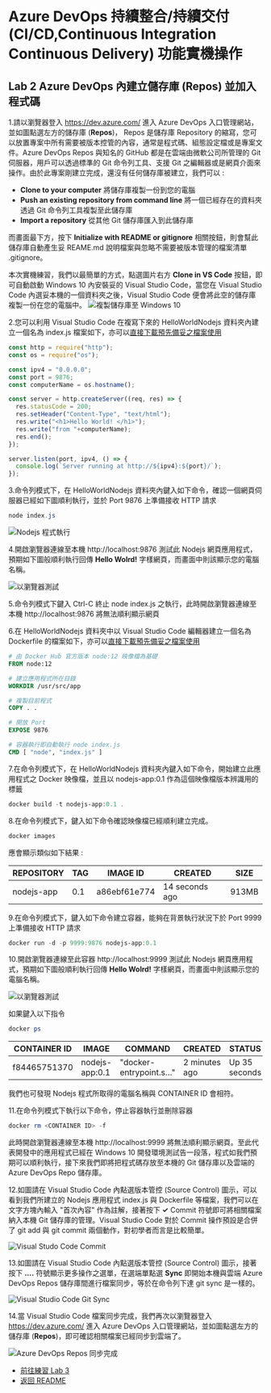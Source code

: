 # Azure DevOps 持續整合/持續交付 (CI/CD,Continuous Integration Continuous Delivery) 功能實機操作


## Lab 2 Azure DevOps 內建立儲存庫 (Repos) 並加入程式碼
1.請以瀏覽器登入 https://dev.azure.com/ 進入 Azure DevOps 入口管理網站，並如圖點選左方的儲存庫 (**Repos**)， Repos 是儲存庫 Repository 的縮寫，您可以放置專案中所有需要被版本控管的內容，通常是程式碼、組態設定檔或是專案文件。Azure DevOps Repos 與知名的 GitHub 都是在雲端由微軟公司所管理的 Git 伺服器，用戶可以透過標準的 Git 命令列工具、支援 Git 之編輯器或是網頁介⾯來操作。由於此專案剛建立完成，還沒有任何儲存庫被建立，我們可以 :
* **Clone to your computer** 將儲存庫複製一份到您的電腦
* **Push an existing repository from command line** 將一個已經存在的資料夾透過 Git 命令列工具複製至此儲存庫
* **Import a repository** 從其他 Git 儲存庫匯入到此儲存庫

而畫面最下方，按下 **Initialize with README or gitignore** 相關按鈕，則會幫此儲存庫自動產生妥 REAME.md 說明檔案與忽略不需要被版本管理的檔案清單 .gitignore。

本次實機練習，我們以最簡單的方式，點選圖片右方 **Clone in VS Code** 按鈕，即可自動啟動 Windows 10 內安裝妥的 Visual Studio Code，當您在 Visual Studio Code 內選妥本機的一個資料夾之後，Visual Studio Code 便會將此空的儲存庫複製一份在您的電腦中。
![複製儲存庫至 Windows 10](images/repo-clone.png)

2.您可以利用 Visual Studio Code 在複寫下來的 HelloWorldNodejs 資料夾內建立一個名為 index.js 檔案如下，亦可以[直接下載預先備妥之檔案使用](HelloWorldNodejs/index.js)

```javascript
const http = require("http");
const os = require("os");

const ipv4 = "0.0.0.0";
const port = 9876;
const computerName = os.hostname();

const server = http.createServer((req, res) => {
  res.statusCode = 200;
  res.setHeader("Content-Type", "text/html");  
  res.write("<h1>Hello World! </h1>");
  res.write("from "+computerName);
  res.end();
});

server.listen(port, ipv4, () => {
  console.log(`Server running at http://${ipv4}:${port}/`);
});
```
3.命令列模式下，在 HelloWorldNodejs 資料夾內鍵入如下命令，確認一個網頁伺服器已經如下圖順利執行，並於 Port 9876 上準備接收 HTTP 請求

```powershell
node index.js
```
![Nodejs 程式執行](./images/nodeserver.png)

4.開啟瀏覽器連線至本機 http://localhost:9876 測試此 Nodejs 網頁應用程式，預期如下圖般順利執行回傳 **Hello Wolrd!** 字樣網頁，而畫面中則該顯示您的電腦名稱。

![以瀏覽器測試](./images/browser1.png)

5.命令列模式下鍵入 Ctrl-C 終止 node index.js 之執行，此時開啟瀏覽器連線至本機 http://localhost:9876 將無法順利顯示網頁

6.在 HelloWorldNodejs 資料夾中以 Visual Studio Code 編輯器建立一個名為 Dockerfile 的檔案如下，亦可以[直接下載預先備妥之檔案使用](HelloWorldNodejs/Dockerfile)

```dockerfile
# 由 Docker Hub 官方版本 node:12 映像檔為基礎
FROM node:12

# 建立應用程式所在目錄
WORKDIR /usr/src/app

# 複製目前程式
COPY . .

# 開放 Port
EXPOSE 9876

# 容器執行即自動執行 node index.js
CMD [ "node", "index.js" ]
```

7.在命令列模式下，在 HelloWorldNodejs 資料夾內鍵入如下命令，開始建立此應用程式之 Docker 映像檔，並且以 nodejs-app:0.1 作為這個映像檔版本辨識用的標籤
```powershell
docker build -t nodejs-app:0.1 .
```

8.在命令列模式下，鍵入如下命令確認映像檔已經順利建立完成。
```powershell
docker images
```

應會顯示類似如下結果 :

| REPOSITORY  | TAG    | IMAGE ID     | CREATED       | SIZE   |
|-------------|--------|--------------|---------------|--------|
| nodejs-app | 0.1 | a86ebf61e774 | 14 seconds ago | 913MB |

9.在命令列模式下，鍵入如下命令建立容器，能夠在背景執行狀況下於 Port 9999 上準備接收 HTTP 請求
```powershell
docker run -d -p 9999:9876 nodejs-app:0.1 
```
10.開啟瀏覽器連線至此容器 http://localhost:9999 測試此 Nodejs 網頁應用程式，預期如下圖般順利執行回傳 **Hello Wolrd!** 字樣網頁，而畫面中則該顯示您的電腦名稱。

![以瀏覽器測試](./images/browser2.png)

如果鍵入以下指令
```powershell
docker ps
```

| CONTAINER ID | IMAGE   | COMMAND                | CREATED       | STATUS | PORTS                              | NAMES          |
|--------------|---------|------------------------|---------------|--------|------------------------------------|----------------|
| f84465751370 | nodejs-app:0.1 | "docker-entrypoint.s…" | 2 minutes ago |  Up 35 seconds | 0.0.0.0:9999 ->9876/tcp | reverent_haibt |

我們也可發現 Nodejs 程式所取得的電腦名稱與 CONTAINER ID 會相符。

11.在命令列模式下執行以下命令，停止容器執行並刪除容器
```powershell
docker rm <CONTAINER ID> -f
```
此時開啟瀏覽器連線至本機 http://localhost:9999 將無法順利顯示網頁。至此代表開發中的應用程式已經在 Windows 10 開發環境測試告一段落，程式如我們預期可以順利執行，接下來我們即將把程式碼存放至本機的 Git 儲存庫以及雲端的 Azure DevOps Repo 儲存庫。

12.如圖請在 Visual Studio Code 內點選版本管控 (Source Control) 圖示，可以看到我們所建立的 Nodejs 應用程式 index.js 與 Dockerfile 等檔案，我們可以在文字方塊內輸入 "首次內容" 作為註解，接著按下 **✓** Commit 符號即可將相關檔案納入本機 Git 儲存庫的管理。Visual Studio Code 對於 Commit 操作預設是合併了 git add 與 git commit 兩個動作，對初學者而言是比較簡單。

![Visual Studo Code Commit](images/vscode1.png)

13.如圖請在 Visual Studio Code 內點選版本管控 (Source Control) 圖示，接著按下 **....** 符號顯示更多操作之選單，在選端單點選 **Sync** 即開始本機與雲端 Azure DevOps Repos 儲存庫間進行檔案同步，等於在命令列下達 git sync 是一樣的。

![Visual Studio Code Git Sync](images/vscode2.png)

14.當 Visual Studio Code 檔案同步完成，我們再次以瀏覽器登入 https://dev.azure.com/ 進入 Azure DevOps 入口管理網站，並如圖點選左方的儲存庫 (**Repos**)，即可確認相關檔案已經同步到雲端了。

![Azure DevOps Repos 同步完成](images/repo-view.png)

* [前往練習 Lab 3](Labs-03.md)
* [返回 README](README.md)